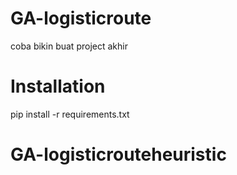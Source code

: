 # GA-logisticroute
coba bikin buat project akhir
# Installation
pip install -r requirements.txt
# GA-logisticrouteheuristic
